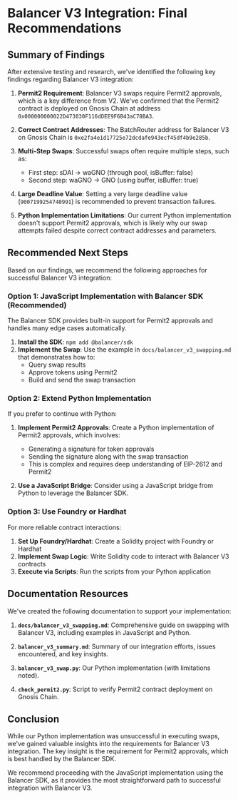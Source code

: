 # Balancer V3 Integration: Final Recommendations

## Summary of Findings

After extensive testing and research, we've identified the following key findings regarding Balancer V3 integration:

1. **Permit2 Requirement**: Balancer V3 swaps require Permit2 approvals, which is a key difference from V2. We've confirmed that the Permit2 contract is deployed on Gnosis Chain at address `0x000000000022D473030F116dDEE9F6B43aC78BA3`.

2. **Correct Contract Addresses**: The BatchRouter address for Balancer V3 on Gnosis Chain is `0xe2fa4e1d17725e72dcdafe943ecf45df4b9e285b`.

3. **Multi-Step Swaps**: Successful swaps often require multiple steps, such as:
   - First step: sDAI → waGNO (through pool, isBuffer: false)
   - Second step: waGNO → GNO (using buffer, isBuffer: true)

4. **Large Deadline Value**: Setting a very large deadline value (`9007199254740991`) is recommended to prevent transaction failures.

5. **Python Implementation Limitations**: Our current Python implementation doesn't support Permit2 approvals, which is likely why our swap attempts failed despite correct contract addresses and parameters.

## Recommended Next Steps

Based on our findings, we recommend the following approaches for successful Balancer V3 integration:

### Option 1: JavaScript Implementation with Balancer SDK (Recommended)

The Balancer SDK provides built-in support for Permit2 approvals and handles many edge cases automatically.

1. **Install the SDK**: `npm add @balancer/sdk`
2. **Implement the Swap**: Use the example in `docs/balancer_v3_swapping.md` that demonstrates how to:
   - Query swap results
   - Approve tokens using Permit2
   - Build and send the swap transaction

### Option 2: Extend Python Implementation

If you prefer to continue with Python:

1. **Implement Permit2 Approvals**: Create a Python implementation of Permit2 approvals, which involves:
   - Generating a signature for token approvals
   - Sending the signature along with the swap transaction
   - This is complex and requires deep understanding of EIP-2612 and Permit2

2. **Use a JavaScript Bridge**: Consider using a JavaScript bridge from Python to leverage the Balancer SDK.

### Option 3: Use Foundry or Hardhat

For more reliable contract interactions:

1. **Set Up Foundry/Hardhat**: Create a Solidity project with Foundry or Hardhat
2. **Implement Swap Logic**: Write Solidity code to interact with Balancer V3 contracts
3. **Execute via Scripts**: Run the scripts from your Python application

## Documentation Resources

We've created the following documentation to support your implementation:

1. **`docs/balancer_v3_swapping.md`**: Comprehensive guide on swapping with Balancer V3, including examples in JavaScript and Python.

2. **`balancer_v3_summary.md`**: Summary of our integration efforts, issues encountered, and key insights.

3. **`balancer_v3_swap.py`**: Our Python implementation (with limitations noted).

4. **`check_permit2.py`**: Script to verify Permit2 contract deployment on Gnosis Chain.

## Conclusion

While our Python implementation was unsuccessful in executing swaps, we've gained valuable insights into the requirements for Balancer V3 integration. The key insight is the requirement for Permit2 approvals, which is best handled by the Balancer SDK.

We recommend proceeding with the JavaScript implementation using the Balancer SDK, as it provides the most straightforward path to successful integration with Balancer V3. 